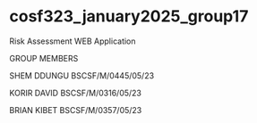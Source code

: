 # cosf323_january2025_group17

Risk Assessment WEB Application



GROUP MEMBERS


SHEM DDUNGU BSCSF/M/0445/05/23


KORIR DAVID BSCSF/M/0316/05/23


BRIAN KIBET BSCSF/M/0357/05/23
